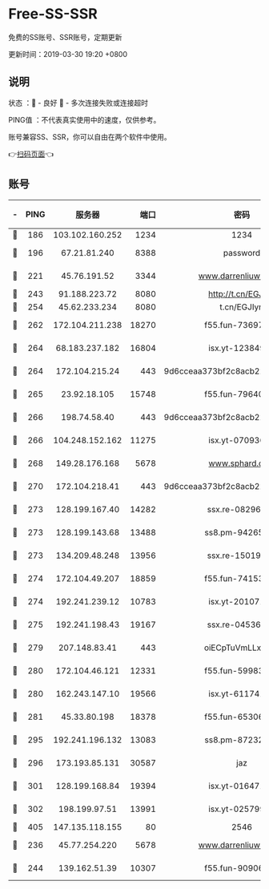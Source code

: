 # Free-SS-SSR

免费的SS账号、SSR账号，定期更新

更新时间：2019-03-30 19:20 +0800

## 说明

状态     ：🙂 - 良好 🙁 - 多次连接失败或连接超时

PING值   ：不代表真实使用中的速度，仅供参考。

账号兼容SS、SSR，你可以自由在两个软件中使用。

👉[扫码页面](https://liesauer.github.io/Free-SS-SSR/)👈

## 账号

|-|PING|服务器|端口|密码|加密方式|区域|
|:----:|:----:|:-----:|-----:|:----:|:----:|:----:|
|🙂|186|103.102.160.252|1234|1234|rc4-md5|JP|
|🙂|196|67.21.81.240|8388|password|aes-256-cfb|US|
|🙂|221|45.76.191.52|3344|www.darrenliuwei.com|aes-256-cfb|JP|
|🙂|243|91.188.223.72|8080|http://t.cn/EGJIyrl|rc4-md5|RU|
|🙂|254|45.62.233.234|8080|t.cn/EGJIyrl|rc4-md5|CA|
|🙂|262|172.104.211.238|18270|f55.fun-73697687|aes-256-cfb|US|
|🙂|264|68.183.237.182|16804|isx.yt-12384975|aes-256-cfb|SG|
|🙂|264|172.104.215.24|443|9d6cceaa373bf2c8acb22e60b6a58be6|aes-256-cfb|US|
|🙂|265|23.92.18.105|15748|f55.fun-79640206|aes-256-cfb|US|
|🙂|266|198.74.58.40|443|9d6cceaa373bf2c8acb22e60b6a58be6|aes-256-cfb|US|
|🙂|266|104.248.152.162|11275|isx.yt-07093642|aes-256-cfb|SG|
|🙂|268|149.28.176.168|5678|www.sphard.com|aes-256-cfb|AU|
|🙂|270|172.104.218.41|443|9d6cceaa373bf2c8acb22e60b6a58be6|aes-256-cfb|US|
|🙂|273|128.199.167.40|14282|ssx.re-08296146|aes-256-cfb|SG|
|🙂|273|128.199.143.68|13488|ss8.pm-94265136|aes-256-cfb|SG|
|🙂|273|134.209.48.248|13956|ssx.re-15019665|aes-256-cfb|US|
|🙂|274|172.104.49.207|18859|f55.fun-74153575|aes-256-cfb|SG|
|🙂|274|192.241.239.12|10783|isx.yt-20107100|aes-256-cfb|US|
|🙂|275|192.241.198.43|19167|ssx.re-04536960|aes-256-cfb|US|
|🙂|279|207.148.83.41|443|oiECpTuVmLLxk4Ts|aes-256-cfb|AU|
|🙂|280|172.104.46.121|12331|f55.fun-59983873|aes-256-cfb|SG|
|🙂|280|162.243.147.10|19566|isx.yt-61174147|aes-256-cfb|US|
|🙂|281|45.33.80.198|18378|f55.fun-65306574|aes-256-cfb|US|
|🙂|295|192.241.196.132|13083|ss8.pm-87232244|aes-256-cfb|US|
|🙂|296|173.193.85.131|30587|jaz|aes-256-cfb|US|
|🙂|301|128.199.168.84|19394|isx.yt-01647188|aes-256-cfb|SG|
|🙂|302|198.199.97.51|13991|isx.yt-02579983|aes-256-cfb|US|
|🙂|405|147.135.118.155|80|2546|chacha20|US|
|🙂|236|45.77.254.220|5678|www.darrenliuwei.com|aes-256-cfb|SG|
|🙂|244|139.162.51.39|10307|f55.fun-90906199|aes-256-cfb|SG|
